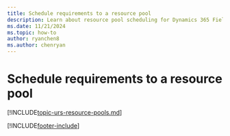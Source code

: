 ```yaml
---
title: Schedule requirements to a resource pool
description: Learn about resource pool scheduling for Dynamics 365 Field Service.
ms.date: 11/21/2024
ms.topic: how-to
author: ryanchen8
ms.author: chenryan
---
```


# Schedule requirements to a resource pool

[!INCLUDE[topic-urs-resource-pools.md](../shared/urs/resource-pools.md)]

[!INCLUDE[footer-include](../includes/footer-banner.md)]
